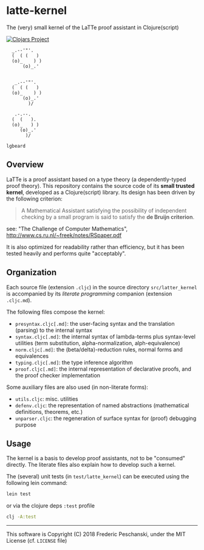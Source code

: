 # latte-kernel

The (very) small kernel of the LaTTe proof assistant in Clojure(script)

[![Clojars Project](https://img.shields.io/clojars/v/latte-kernel.svg)](https://clojars.org/latte-kernel)

```
  _.--'"'.
  (  ( (   )
  (o)_    ) )
      (o)_.'


   _.--'"'.
  (  ( (   )
  (o)_    ) )
      (o)_.'
        )/

   .-.--.
  (  (   ).
  (o)_   ) )
     (o)_.'
       )/

lgbeard
```

## Overview

LaTTe is a proof assistant based on a type theory (a dependently-typed proof theory).
This repository contains the source code of its **small trusted kernel**, developed as a Clojure(script) library. Its design has been driven by the following criterion:

> A Mathematical Assistant satisfying the possibility of independent checking by a small program is said to satisfy the **de Bruijn criterion**.

see: "The Challenge of Computer Mathematics", http://www.cs.ru.nl/~freek/notes/RSpaper.pdf

It is also optimized for readability rather than efficiency, but it has been tested heavily and performs quite "acceptably".

## Organization

Each source file (extension `.cljc`) in the source directory `src/latter_kernel` is accompanied by its *literate programming* companion (extension `.cljc.md`).

The following files compose the kernel:
 - `presyntax.cljc[.md]`: the user-facing syntax and the translation (parsing) to the internal syntax
 - `syntax.cljc[.md]`: the internal syntax of lambda-terms plus syntax-level utilities (term substitution, alpha-normalization, alph-equivalence)
 - `norm.cljc[.md]`: the (beta/delta)-reduction rules, normal forms and equivalences
 - `typing.cljc[.md]`: the type inference algorithm
 - `proof.cljc[.md]`: the internal representation of declarative proofs, and the proof checker implementation

Some auxiliary files are also used (in non-literate forms):
 - `utils.cljc`: misc. utilities
 - `defenv.cljc`: the representation of named abstractions (mathematical definitions, theorems, etc.)
 - `unparser.cljc`: the regeneration of surface syntax for (proof) debugging purpose

## Usage

The kernel is a basis to develop proof assistants, not to be "consumed" directly. The literate files also explain how to develop such a kernel.

The (several) unit tests (in `test/latte_kernel`) can be executed using the following lein command:

```sh
lein test
```

or via the clojure deps `:test` profile

```sh
clj -A:test
```

----
This software is Copyright (C) 2018 Frederic Peschanski, under the MIT License (cf. `LICENSE` file)
